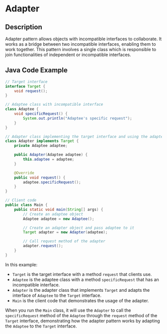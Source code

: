 # Adapter

## Description

Adapter pattern allows objects with incompatible interfaces to collaborate. It works as a bridge between two incompatible interfaces, enabling them to work together. This pattern involves a single class which is responsible to join functionalities of independent or incompatible interfaces.

## Java Code Example

```java
// Target interface
interface Target {
    void request();
}

// Adaptee class with incompatible interface
class Adaptee {
    void specificRequest() {
        System.out.println("Adaptee's specific request");
    }
}

// Adapter class implementing the target interface and using the adaptee
class Adapter implements Target {
    private Adaptee adaptee;

    public Adapter(Adaptee adaptee) {
        this.adaptee = adaptee;
    }

    @Override
    public void request() {
        adaptee.specificRequest();
    }
}

// Client code
public class Main {
    public static void main(String[] args) {
        // Create an adaptee object
        Adaptee adaptee = new Adaptee();

        // Create an adapter object and pass adaptee to it
        Target adapter = new Adapter(adaptee);

        // Call request method of the adapter
        adapter.request();
    }
}
```

In this example:

* `Target` is the target interface with a method `request` that clients use.
* `Adaptee` is the adaptee class with a method `specificRequest` that has an incompatible interface.
* `Adapter` is the adapter class that implements `Target` and adapts the interface of `Adaptee` to the `Target` interface.
* `Main` is the client code that demonstrates the usage of the adapter.

When you run the `Main` class, it will use the `Adapter` to call the `specificRequest` method of the `Adaptee` through the `request` method of the `Target` interface, demonstrating how the adapter pattern works by adapting the `Adaptee` to the `Target` interface.


